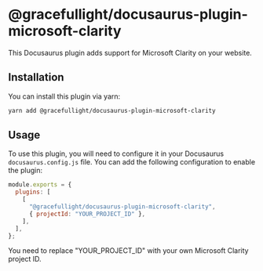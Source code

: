 # @gracefullight/docusaurus-plugin-microsoft-clarity

This Docusaurus plugin adds support for Microsoft Clarity on your website.

## Installation

You can install this plugin via yarn:

```bash
yarn add @gracefullight/docusaurus-plugin-microsoft-clarity
```

## Usage

To use this plugin, you will need to configure it in your Docusaurus `docusaurus.config.js` file. You can add the following configuration to enable the plugin:

```js docusaurus.config.js
module.exports = {
  plugins: [
    [
      "@gracefullight/docusaurus-plugin-microsoft-clarity",
      { projectId: "YOUR_PROJECT_ID" },
    ],
  ],
};
```

You need to replace "YOUR_PROJECT_ID" with your own Microsoft Clarity project ID.
